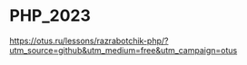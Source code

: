 # PHP_2023

https://otus.ru/lessons/razrabotchik-php/?utm_source=github&utm_medium=free&utm_campaign=otus

